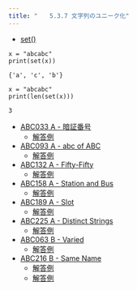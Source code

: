```yaml
---
title: "　　5.3.7 文字列のユニーク化"
---
```


* [set()](https://docs.python.org/ja/3/library/stdtypes.html#set-types-set-frozenset)

```python:サンプルコード
x = "abcabc"
print(set(x))
```

```text:実行結果
{'a', 'c', 'b'}
```

```python:サンプルコード
x = "abcabc"
print(len(set(x)))
```

```text:実行結果
3
```

- [ABC033 A - 暗証番号](https://atcoder.jp/contests/abc033/tasks/abc033_a)
    - [解答例](https://atcoder.jp/contests/abc033/submissions/17778751)
- [ABC093 A - abc of ABC](https://atcoder.jp/contests/abc093/tasks/abc093_a)
    - [解答例](https://atcoder.jp/contests/abc093/submissions/17778870)
- [ABC132 A - Fifty-Fifty](https://atcoder.jp/contests/abc132/tasks/abc132_a)
    - [解答例](https://atcoder.jp/contests/abc132/submissions/17769934)
- [ABC158 A - Station and Bus](https://atcoder.jp/contests/abc158/tasks/abc158_a)
    - [解答例](https://atcoder.jp/contests/abc158/submissions/17892817)
- [ABC189 A - Slot](https://atcoder.jp/contests/abc189/tasks/abc189_a)
    - [解答例](https://atcoder.jp/contests/abc189/submissions/21279030)
- [ABC225 A - Distinct Strings](https://atcoder.jp/contests/abc225/tasks/abc225_a)
    - [解答例](https://atcoder.jp/contests/abc225/submissions/26995993)
- [ABC063 B - Varied](https://atcoder.jp/contests/abc063/tasks/abc063_b)
    - [解答例](https://atcoder.jp/contests/abc063/submissions/17893005)
- [ABC216 B - Same Name](https://atcoder.jp/contests/abc216/tasks/abc216_b)
    - [解答例](https://atcoder.jp/contests/abc216/submissions/27026399)
    - [解答例](https://atcoder.jp/contests/abc216/submissions/27026451)